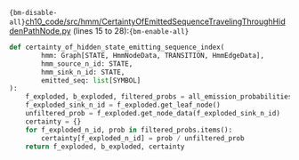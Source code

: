 `{bm-disable-all}`[ch10_code/src/hmm/CertaintyOfEmittedSequenceTravelingThroughHiddenPathNode.py](ch10_code/src/hmm/CertaintyOfEmittedSequenceTravelingThroughHiddenPathNode.py) (lines 15 to 28):`{bm-enable-all}`

```python
def certainty_of_hidden_state_emitting_sequence_index(
        hmm: Graph[STATE, HmmNodeData, TRANSITION, HmmEdgeData],
        hmm_source_n_id: STATE,
        hmm_sink_n_id: STATE,
        emitted_seq: list[SYMBOL]
):
    f_exploded, b_exploded, filtered_probs = all_emission_probabilities(hmm, hmm_source_n_id, hmm_sink_n_id, emitted_seq)
    f_exploded_sink_n_id = f_exploded.get_leaf_node()
    unfiltered_prob = f_exploded.get_node_data(f_exploded_sink_n_id)
    certainty = {}
    for f_exploded_n_id, prob in filtered_probs.items():
        certainty[f_exploded_n_id] = prob / unfiltered_prob
    return f_exploded, b_exploded, certainty
```